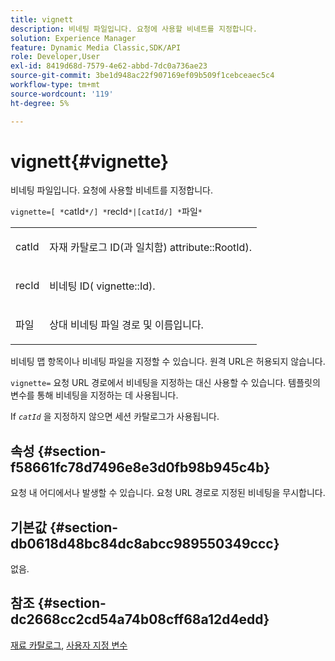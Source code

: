 ```yaml
---
title: vignett
description: 비네팅 파일입니다. 요청에 사용할 비네트를 지정합니다.
solution: Experience Manager
feature: Dynamic Media Classic,SDK/API
role: Developer,User
exl-id: 8419d68d-7579-4e62-abbd-7dc0a736ae23
source-git-commit: 3be1d948ac22f907169ef09b509f1cebceaec5c4
workflow-type: tm+mt
source-wordcount: '119'
ht-degree: 5%

---
```


# vignett{#vignette}

비네팅 파일입니다. 요청에 사용할 비네트를 지정합니다.

`vignette=[ *`catId`*/] *`recId`*|[catId/] *`파일`*`

<table id="simpletable_432EC5501CA3431B83A762C3EE4E8DD2"> 
 <tr class="strow"> 
  <td class="stentry"> <p><span class="varname"> catId</span> </p> </td> 
  <td class="stentry"> <p>자재 카탈로그 ID(과 일치함) <span class="codeph"> attribute::RootId</span>). </p></td> 
 </tr> 
 <tr class="strow"> 
  <td class="stentry"> <p><span class="varname"> recId</span> </p></td> 
  <td class="stentry"> <p>비네팅 ID( <span class="codeph"> vignette::Id</span>). </p></td> 
 </tr> 
 <tr class="strow"> 
  <td class="stentry"> <p><span class="varname"> 파일</span> </p></td> 
  <td class="stentry"> <p>상대 비네팅 파일 경로 및 이름입니다. </p></td> 
 </tr> 
</table>

비네팅 맵 항목이나 비네팅 파일을 지정할 수 있습니다. 원격 URL은 허용되지 않습니다.

`vignette=` 요청 URL 경로에서 비네팅을 지정하는 대신 사용할 수 있습니다. 템플릿의 변수를 통해 비네팅을 지정하는 데 사용됩니다.

If *`catId`* 을 지정하지 않으면 세션 카탈로그가 사용됩니다.

## 속성 {#section-f58661fc78d7496e8e3d0fb98b945c4b}

요청 내 어디에서나 발생할 수 있습니다. 요청 URL 경로로 지정된 비네팅을 무시합니다.

## 기본값 {#section-db0618d48bc84dc8abcc989550349ccc}

없음.

## 참조 {#section-dc2668cc2cd54a74b08cff68a12d4edd}

[재료 카탈로그](../../../../../ir-api/http-protocol/image-rendering-api-ref/c-ir-http-protocol-ref/c-ir-http-protocol-syntax-and-features/c-ir-http-material-catalogs/c-ir-http-material-catalogs.md#concept-772742c1688f420a88a56f5136ad1db2), [사용자 지정 변수](../../../../../ir-api/http-protocol/image-rendering-api-ref/c-ir-http-protocol-ref/c-ir-http-protocol-syntax-and-features/c-ir-custom-variables/c-ir-custom-variables.md#concept-8a1d9a50d09a4b7b97b8c83365971f96)
